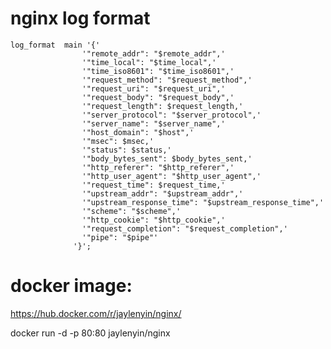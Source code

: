 # nginx log format
    log_format  main '{'
                    '"remote_addr": "$remote_addr",'
                    '"time_local": "$time_local",'
                    '"time_iso8601": "$time_iso8601",'
                    '"request_method": "$request_method",'
                    '"request_uri": "$request_uri",'
                    '"request_body": "$request_body",'
                    '"request_length": $request_length,'
                    '"server_protocol": "$server_protocol",'
                    '"server_name": "$server_name",'
                    '"host_domain": "$host",'
                    '"msec": $msec,'
                    '"status": $status,'
                    '"body_bytes_sent": $body_bytes_sent,'
                    '"http_referer": "$http_referer",'
                    '"http_user_agent": "$http_user_agent",'
                    '"request_time": $request_time,'
                    '"upstream_addr": "$upstream_addr",'
                    '"upstream_response_time": "$upstream_response_time",'
                    '"scheme": "$scheme",'
                    '"http_cookie": "$http_cookie",'
                    '"request_completion": "$request_completion",'
                    '"pipe": "$pipe"'
                  '}';
                  
# docker image:
https://hub.docker.com/r/jaylenyin/nginx/

docker run -d -p 80:80 jaylenyin/nginx
